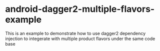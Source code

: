 # android-dagger2-multiple-flavors-example

This is an example to demonstrate how to use dagger2 dependency injection to integerate with multiple product flavors under the same code base
